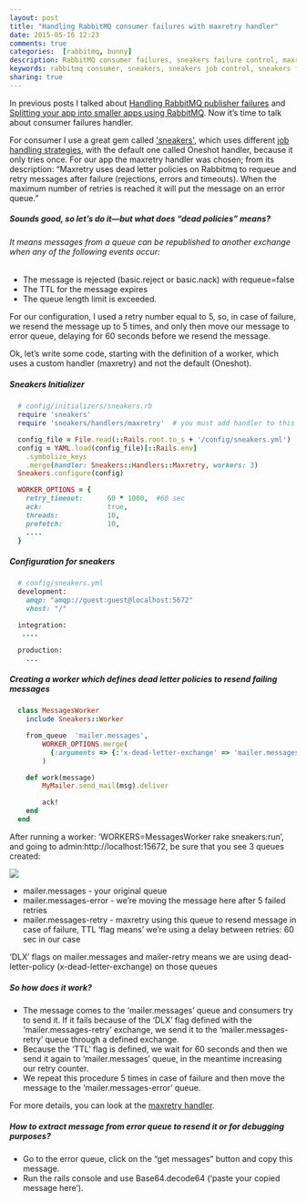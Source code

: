 ```yaml
---
layout: post
title: "Handling RabbitMQ consumer failures with maxretry handler"
date: 2015-05-16 12:23
comments: true
categories:  [rabbitmq, bunny]
description: RabbitMQ consumer failures, sneakers failure control, maxretry handler, sneakers job control
keywords: rabbitmq consumer, sneakers, sneakers job control, sneakers failures, rabbitmq failures, rabbitmq consumer
sharing: true
---
```


In previous posts I talked about [Handling RabbitMQ publisher failures](http://warolv.net/blog/2015/05/01/handling-rabbitmq-publisher-failures/) and [Splitting your app into smaller apps using RabbitMQ](http://warolv.net/blog/2015/04/27/splitting-your-app-into-smaller-apps-using-rabbitmq/). Now it’s time to talk about consumer failures handler.

For consumer I use a great gem called ['sneakers'](https://github.com/jondot/sneakers), which uses different [job handling strategies](https://github.com/jondot/sneakers/wiki/Failures), with the default one called Oneshot handler, because it only tries once. For our app the maxretry handler was chosen; from its description: “Maxretry uses dead letter policies on Rabbitmq to requeue and retry messages after failure (rejections, errors and timeouts). When the maximum number of retries is reached it will put the message on an error queue.”

<!-- more -->


##### Sounds good, so let’s do it—but what does “dead policies” means?
###### It means messages from a queue can be republished to another exchange when any of the following events occur:

* The message is rejected (basic.reject or basic.nack) with requeue=false
* The TTL for the message expires
* The queue length limit is exceeded.



For our configuration, I used a retry number equal to 5, so, in case of failure, we resend the message up to 5 times, and only then move our message to error queue, delaying for 60 seconds before we resend the message.

Ok, let’s write some code, starting with the definition of a worker, which uses a custom handler (maxretry) and not the default (Oneshot).

##### Sneakers Initializer
``` ruby 
  # config/initializers/sneakers.rb
  require 'sneakers'
  require 'sneakers/handlers/maxretry'  # you must add handler to this folder

  config_file = File.read(::Rails.root.to_s + '/config/sneakers.yml') 
  config = YAML.load(config_file)[::Rails.env]
    .symbolize_keys
    .merge(handler: Sneakers::Handlers::Maxretry, workers: 3)
  Sneakers.configure(config)

  WORKER_OPTIONS = {
    retry_timeout:      60 * 1000,  #60 sec
    ack:                true,
    threads:            10,
    prefetch:           10,
    ....
  }
``` 

##### Configuration for sneakers
``` ruby 
  # config/sneakers.yml
  development:
    amqp: "amqp://guest:guest@localhost:5672"
    vhost: "/"

  integration:
   ....

  production:
    ...
``` 

##### Creating a worker which defines dead letter policies to resend failing messages
``` ruby 
  class MessagesWorker
    include Sneakers::Worker

    from_queue  'mailer.messages',
        WORKER_OPTIONS.merge(
          {:arguments => {:'x-dead-letter-exchange' => 'mailer.messages-retry'}}
        )

    def work(message)
        MyMailer.send_mail(msg).deliver

        ack!
    end
  end
``` 

After running a worker: ‘WORKERS=MessagesWorker rake sneakers:run’, and going to admin:http://localhost:15672, be sure that you see 3 queues created:

<img src="{{ root_url }}/images/maxretry-admin.png" />

* mailer.messages - your original queue
* mailer.messages-error - we’re moving the message here after 5 failed retries
* mailer.messages-retry - maxretry using this queue to resend message in case of failure, TTL ‘flag means’ we’re using a delay between retries: 60 sec in our case

‘DLX’ flags on mailer.messages and mailer-retry means we are using dead-letter-policy (x-dead-letter-exchange) on those queues

##### So how does it work?

* The message comes to the ‘mailer.messages’ queue and consumers try to send it. If it fails because of the ‘DLX’ flag defined with the ‘mailer.messages-retry’ exchange, we send it to the ‘mailer.messages-retry’ queue through a defined exchange.
* Because the ‘TTL’ flag is defined, we wait for 60 seconds and then we send it again to ‘mailer.messages’ queue, in the meantime increasing our retry counter.
* We repeat this procedure 5 times in case of failure and then move the message to the ‘mailer.messages-error’ queue.

For more details, you can look at the [maxretry handler](https://github.com/jondot/sneakers/blob/master/lib/sneakers/handlers/maxretry.rb).

##### How to extract message from error queue to resend it or for debugging purposes?

* Go to the error queue, click on the “get messages” button and copy this message.
* Run the rails console and use Base64.decode64 (‘paste your copied message here’).
